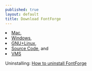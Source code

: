 ```yaml
---
published: true
layout: default
title: Download FontForge
---
```


<li><a href="/en-US/downloads/mac/">Mac</a>,
<li><a href="/en-US/downloads/windows/">Windows</a>,
<li><a href="/en-US/downloads/gnulinux/">GNU+Linux</a>,
<li><a href="/en-US/downloads/source/">Source Code</a>, and
<li><a href="/en-US/downloads/vms/">VMS</a>

Uninstalling: [How to uninstall FontForge](/en-US/downloads/uninstalling/)

